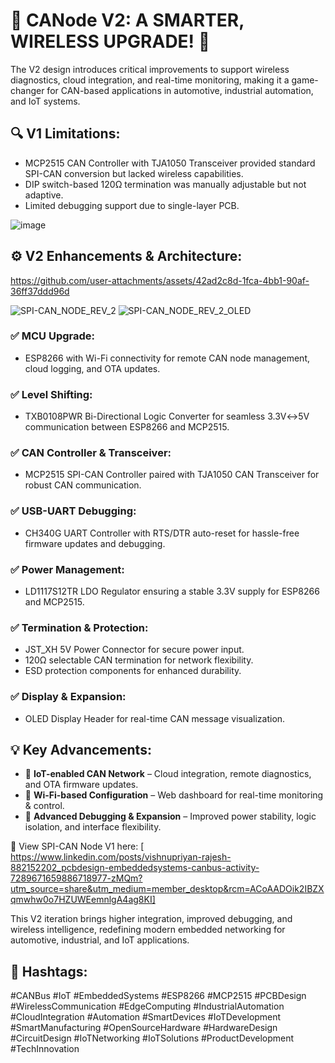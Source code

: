 # 🚀 CANode V2: A SMARTER, WIRELESS UPGRADE! 🚀

The V2 design introduces critical improvements to support wireless diagnostics, cloud integration, and real-time monitoring, making it a game-changer for CAN-based applications in automotive, industrial automation, and IoT systems.

## 🔍 V1 Limitations:

- MCP2515 CAN Controller with TJA1050 Transceiver provided standard SPI-CAN conversion but lacked wireless capabilities.
- DIP switch-based 120Ω termination was manually adjustable but not adaptive.
- Limited debugging support due to single-layer PCB.

![image](https://github.com/user-attachments/assets/d8f841fc-c3a2-45b0-8ff1-44b1cea9b638)

## ⚙️ V2 Enhancements & Architecture:

https://github.com/user-attachments/assets/42ad2c8d-1fca-4bb1-90af-36ff37ddd96d

![SPI-CAN_NODE_REV_2](https://github.com/user-attachments/assets/73b64297-301c-4d5b-9f3e-d4816e3f91f0)  ![SPI-CAN_NODE_REV_2_OLED](https://github.com/user-attachments/assets/08a07592-9ccf-4d0a-8cd8-694324e63406)


### ✅ MCU Upgrade:
- ESP8266 with Wi-Fi connectivity for remote CAN node management, cloud logging, and OTA updates.

### ✅ Level Shifting:
- TXB0108PWR Bi-Directional Logic Converter for seamless 3.3V↔5V communication between ESP8266 and MCP2515.

### ✅ CAN Controller & Transceiver:
- MCP2515 SPI-CAN Controller paired with TJA1050 CAN Transceiver for robust CAN communication.

### ✅ USB-UART Debugging:
- CH340G UART Controller with RTS/DTR auto-reset for hassle-free firmware updates and debugging.

### ✅ Power Management:
- LD1117S12TR LDO Regulator ensuring a stable 3.3V supply for ESP8266 and MCP2515.

### ✅ Termination & Protection:
- JST_XH 5V Power Connector for secure power input.
- 120Ω selectable CAN termination for network flexibility.
- ESD protection components for enhanced durability.

### ✅ Display & Expansion:
- OLED Display Header for real-time CAN message visualization.

## 💡 Key Advancements:
- 🚀 **IoT-enabled CAN Network** – Cloud integration, remote diagnostics, and OTA firmware updates.
- 🚀 **Wi-Fi-based Configuration** – Web dashboard for real-time monitoring & control.
- 🚀 **Advanced Debugging & Expansion** – Improved power stability, logic isolation, and interface flexibility.

🔗 View SPI-CAN Node V1 here: [ https://www.linkedin.com/posts/vishnupriyan-rajesh-882152202_pcbdesign-embeddedsystems-canbus-activity-7289671659886718977-zMQm?utm_source=share&utm_medium=member_desktop&rcm=ACoAADOik2IBZXqmwhw0o7HZUWEemnlgA4ag8KI]

This V2 iteration brings higher integration, improved debugging, and wireless intelligence, redefining modern embedded networking for automotive, industrial, and IoT applications.

## 📌 Hashtags:
#CANBus #IoT #EmbeddedSystems #ESP8266 #MCP2515 #PCBDesign #WirelessCommunication #EdgeComputing #IndustrialAutomation #CloudIntegration #Automation #SmartDevices #IoTDevelopment #SmartManufacturing #OpenSourceHardware #HardwareDesign #CircuitDesign #IoTNetworking #IoTSolutions #ProductDevelopment #TechInnovation
